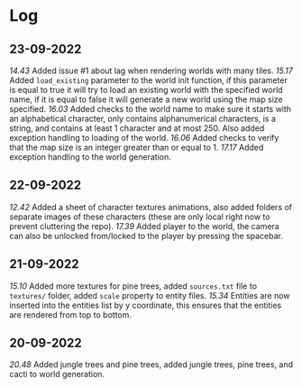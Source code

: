 # Log

## 23-09-2022
*14.43* Added issue #1 about lag when rendering worlds with many tiles.
*15.17* Added `load_existing` parameter to the world init function, if this parameter is equal to true it will try to load an existing world with the specified world name, if it is equal to false it will generate a new world using the map size specified.
*16.03* Added checks to the world name to make sure it starts with an alphabetical character, only contains alphanumerical characters, is a string, and contains at least 1 character and at most 250. Also added exception handling to loading of the world.
*16.06* Added checks to verify that the map size is an integer greater than or equal to 1.
*17.17* Added exception handling to the world generation.

## 22-09-2022
*12.42* Added a sheet of character textures animations, also added folders of separate images of these characters (these are only local right now to prevent cluttering the repo).
*17.39* Added player to the world, the camera can also be unlocked from/locked to the player by pressing the spacebar.

## 21-09-2022
*15.10* Added more textures for pine trees, added `sources.txt` file to `textures/` folder, added `scale` property to entity files.
*15.34* Entities are now inserted into the entities list by y coordinate, this ensures that the entities are rendered from top to bottom.

## 20-09-2022
*20.48* Added jungle trees and pine trees, added jungle trees, pine trees, and cacti to world generation.